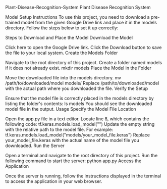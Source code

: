 Plant-Disease-Recognition-System
Plant Disease Recognition System

Model Setup Instructions
To use this project, you need to download a pre-trained model from the given Google Drive link and place it in the models directory. Follow the steps below to set it up correctly:

Steps to Download and Place the Model
Download the Model

Click here to open the Google Drive link.
Click the Download button to save the file to your local system.
Create the Models Folder

Navigate to the root directory of this project.
Create a folder named models if it does not already exist.
mkdir models
Place the Model in the Folder

Move the downloaded file into the models directory.
mv /path/to/downloaded/model models/
Replace /path/to/downloaded/model with the actual path where you downloaded the file.
Verify the Setup

Ensure that the model file is correctly placed in the models directory by listing the folder's contents:
ls models
You should see the downloaded model file in the output.
Usage
Specify the Model File Location

Open the app.py file in a text editor.
Locate line 8, which contains the following code:
tf.keras.models.load_model("")
Update the empty string with the relative path to the model file. For example:
tf.keras.models.load_model("models/your_model_file.keras")
Replace your_model_file.keras with the actual name of the model file you downloaded.
Run the Server

Open a terminal and navigate to the root directory of this project.
Run the following command to start the server:
python app.py
Access the Application

Once the server is running, follow the instructions displayed in the terminal to access the application in your web browser.
